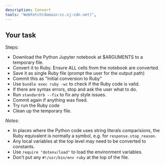 ```yaml
---
description: Convert
tools: "WebFetch(domain:cc.sj-cdn.net)",
---
```


## Your task

Steps:
- Download the Python Jupyter notebook at $ARGUMENTS to a temporary file.
- Convert it to Ruby. Ensure ALL cells from the notebook are converted.
- Save it as single Ruby file (prompt the user for the output path)
- Commit this as "Initial conversion to Ruby"
- Use `bundle exec ruby -wc` to check if the Ruby code is valid.
- If there are syntax errors, stop and ask the user what to do.
- Run `standardrb --fix` to fix any style issues.
- Commit again if anything was fixed.
- Try run the Ruby code
- Clean up the temporary file.

*Notes*:
- In places where the Python code uses string literals comparisions, the Ruby equivalent is normally a symbol, e.g. for `response.stop_reason`.
- Any local variables at the top level may need to be converted to constants.
- Use `require "dotenv/load"` to load the environment variables.
- Don't put any `#!/usr/bin/env ruby` at the top of the file.
